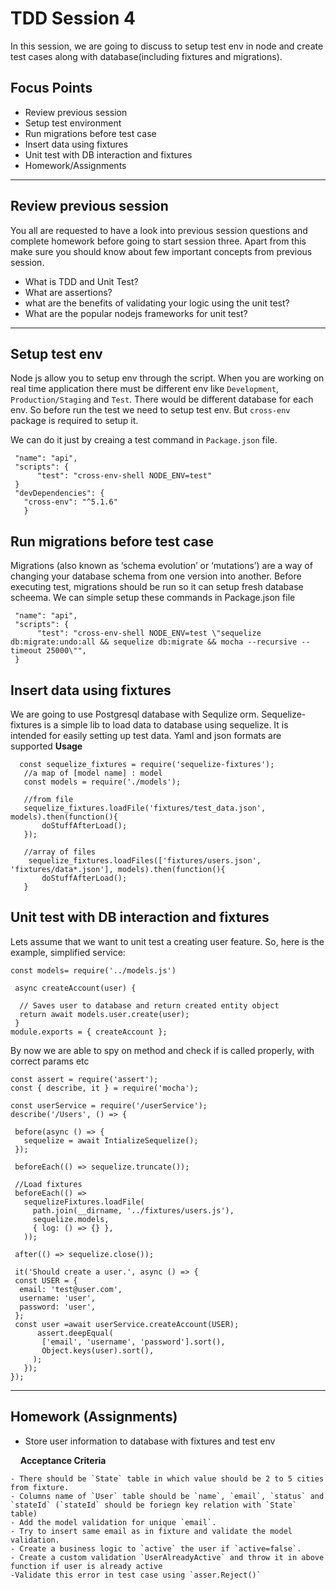 # TDD Session 4
In this session, we are going to discuss to setup test env in node and create test cases along with database(including fixtures and migrations).

## Focus Points
- Review previous session
- Setup test environment
- Run migrations before test case
- Insert data using fixtures
- Unit test with DB interaction and fixtures
- Homework/Assignments

<hr />

## Review previous session
You all are requested to have a look into previous session questions and complete homework before going to start session three. Apart from this make sure you should know about few important concepts from previous session. 
- What is TDD and Unit Test?
- What are assertions?
- what are the benefits of validating your logic using the unit test?
- What are the popular nodejs frameworks for unit test?

<hr />

## Setup test env
 Node js allow you to setup env through the script. When you are working on real time application there must be different env like `Development`, `Production/Staging` and `Test`. There would be different database for each env. So before run the test we need to setup test env. But `cross-env` package is required to setup it.
 
 We can do it just by creaing a test command in `Package.json` file.
 ```{
  "name": "api",
  "scripts": {
       "test": "cross-env-shell NODE_ENV=test"
  }
  "devDependencies": {
    "cross-env": "^5.1.6"
    }
 ```
 
## Run migrations before test case
 Migrations (also known as ‘schema evolution’ or ‘mutations’) are a way of changing your database schema from one version into another.
 Before executing test, migrations should be run so it can setup fresh database scheema. We can simple setup these commands in Package.json file 
 ```{
  "name": "api",
  "scripts": {
       "test": "cross-env-shell NODE_ENV=test \"sequelize db:migrate:undo:all && sequelize db:migrate && mocha --recursive --timeout 25000\"",
  }
 ```

## Insert data using fixtures
 We are going to use Postgresql database with Sequlize orm. Sequelize-fixtures is a simple lib to load data to database using sequelize. It is intended for easily setting up test data. Yaml and json formats are supported
 **Usage**
 ```{
   const sequelize_fixtures = require('sequelize-fixtures');
    //a map of [model name] : model
    const models = require('./models');
    
    //from file
    sequelize_fixtures.loadFile('fixtures/test_data.json', models).then(function(){
        doStuffAfterLoad();
    });
    
    //array of files
     sequelize_fixtures.loadFiles(['fixtures/users.json', 'fixtures/data*.json'], models).then(function(){
        doStuffAfterLoad();
    }
 ```
 
 ## Unit test with DB interaction and fixtures
 Lets assume that we want to unit test a creating user feature.
 So, here is the example, simplified service:
 ```
 const models= require('../models.js')
 
  async createAccount(user) {

   // Saves user to database and return created entity object
   return await models.user.create(user);
  } 
module.exports = { createAccount };

 ```
By now we are able to spy on method and check if is called properly, with correct params etc
 ```{
 const assert = require('assert');
 const { describe, it } = require('mocha');
 
 const userService = require('/userService');
 describe('/Users', () => {
 
  before(async () => {
    sequelize = await IntializeSequelize();
  });

  beforeEach(() => sequelize.truncate());
  
  //Load fixtures
  beforeEach(() =>
    sequelizeFixtures.loadFile(
      path.join(__dirname, '../fixtures/users.js'),
      sequelize.models,
      { log: () => {} },
    ));

  after(() => sequelize.close());
  
  it('Should create a user.', async () => {
  const USER = {
   email: 'test@user.com',
   username: 'user',
   password: 'user',   
  };
  const user =await userService.createAccount(USER);
       assert.deepEqual(
        ['email', 'username', 'password'].sort(),
        Object.keys(user).sort(),
      );
    });
});
 ```

<hr />



## Homework (Assignments)
- Store user information to database with fixtures and test env

&nbsp; &nbsp; **Acceptance Criteria**

    - There should be `State` table in which value should be 2 to 5 cities from fixture.
    - Columns name of `User` table should be `name`, `email`, `status` and `stateId` (`stateId` should be foriegn key relation with `State` table)
    - Add the model validation for unique `email`.
    - Try to insert same email as in fixture and validate the model validation.
    - Create a business logic to `active` the user if `active=false`.
    - Create a custom validation `UserAlreadyActive` and throw it in above function if user is already active
    -Validate this error in test case using `asser.Reject()`





    









